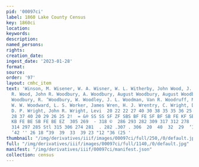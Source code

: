 ```yaml
---
pid: '00097ci'
label: 1860 Lake County Census
key: 1860ci
location: 
keywords: 
description: 
named_persons: 
rights: 
creation_date: 
ingest_date: '2023-01-28'
format: 
source: 
order: '97'
layout: cmhc_item
text: 'Winson, M. Wisener, W. A. Wisner, W. L. Witherby, John Wood, J. M. Wood, J.
  R. Wood, John R. Woodbury, A. Woodbury, August Woodbury, August Woodbury, James
  Woodbury, R. ‘Woodbury, W. Woodley, J. L. Woodman, Van R. Woodruff, M. C. Woods,
  W. W. Woodward, L. S. Worker, James Wren, H. J. Wrentry, C. Wright, DB. P. ‘Wright,
  D. P. Wright, John R. Wright, Levi  20 22 22 27 40 30 38 35 35 36 25 27 27 27 33
  28 37 40 20 29 26 25 2!  = &® SS SS SF ZF SBS BF FE SF BF SB FE KF SB ZF ZT SFE
  KB FE BE SB FE BE EZ  305 269  - 318 ©  286 293 282 309 317 312 278  . 317 BIS .270  308
  314 297 285 Stl 315 306 274 281  . 282 .307 . 306  20  40  32  29  ‘12  2!  13  “34
  ‘42 '' 26 18 “39  39  33  39 23 "12 "36 (25 '
thumbnail: "/img/derivatives/iiif/images/00097ci/full/250,/0/default.jpg"
full: "/img/derivatives/iiif/images/00097ci/full/1140,/0/default.jpg"
manifest: "/img/derivatives/iiif/00097ci/manifest.json"
collection: census
---
```

